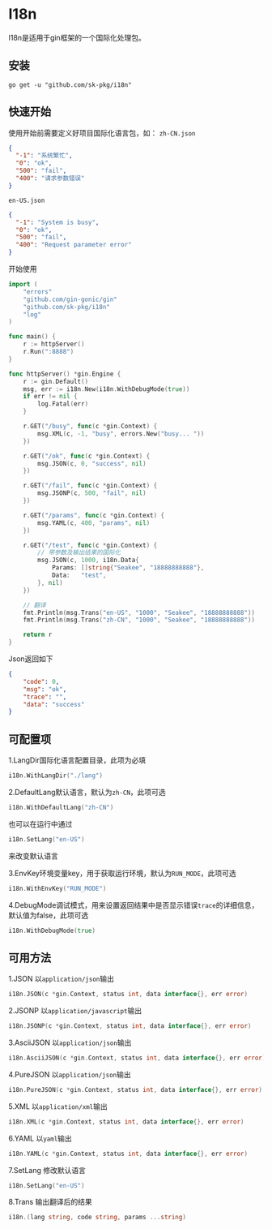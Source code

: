 # I18n

I18n是适用于gin框架的一个国际化处理包。

## 安装

```shell
go get -u "github.com/sk-pkg/i18n"
```

## 快速开始
使用开始前需要定义好项目国际化语言包，如：
`zh-CN.json`
```json
{
  "-1": "系统繁忙",
  "0": "ok",
  "500": "fail",
  "400": "请求参数错误"
}
```
`en-US.json`
```json
{
  "-1": "System is busy",
  "0": "ok",
  "500": "fail",
  "400": "Request parameter error"
}
```
开始使用
```go
import (
	"errors"
	"github.com/gin-gonic/gin"
	"github.com/sk-pkg/i18n"
	"log"
)

func main() {
	r := httpServer()
	r.Run(":8888")
}

func httpServer() *gin.Engine {
	r := gin.Default()
	msg, err := i18n.New(i18n.WithDebugMode(true))
	if err != nil {
		log.Fatal(err)
	}

	r.GET("/busy", func(c *gin.Context) {
		msg.XML(c, -1, "busy", errors.New("busy... "))
	})

	r.GET("/ok", func(c *gin.Context) {
		msg.JSON(c, 0, "success", nil)
	})

	r.GET("/fail", func(c *gin.Context) {
		msg.JSONP(c, 500, "fail", nil)
	})

	r.GET("/params", func(c *gin.Context) {
		msg.YAML(c, 400, "params", nil)
	})

    r.GET("/test", func(c *gin.Context) {
    	// 带参数及输出结果的国际化
        msg.JSON(c, 1000, i18n.Data{
            Params: []string{"Seakee", "18888888888"},
            Data:   "test",
        }, nil)
    })

	// 翻译
    fmt.Println(msg.Trans("en-US", "1000", "Seakee", "18888888888"))
    fmt.Println(msg.Trans("zh-CN", "1000", "Seakee", "18888888888"))

	return r
}
```
Json返回如下
```json
{
    "code": 0,
    "msg": "ok",
    "trace": "",
    "data": "success"
}
```
## 可配置项
1.LangDir国际化语言配置目录，此项为必填
```go
i18n.WithLangDir("./lang")
```
2.DefaultLang默认语言，默认为`zh-CN`，此项可选
```go
i18n.WithDefaultLang("zh-CN")
```
也可以在运行中通过
```go
i18n.SetLang("en-US")
```
来改变默认语言

3.EnvKey环境变量key，用于获取运行环境，默认为`RUN_MODE`，此项可选
```go
i18n.WithEnvKey("RUN_MODE")
```
4.DebugMode调试模式，用来设置返回结果中是否显示错误`trace`的详细信息，默认值为false，此项可选
```go
i18n.WithDebugMode(true)
```
## 可用方法
1.JSON 以`application/json`输出
```go
i18n.JSON(c *gin.Context, status int, data interface{}, err error)
```
2.JSONP 以`application/javascript`输出
```go
i18n.JSONP(c *gin.Context, status int, data interface{}, err error)
```
3.AsciiJSON 以`application/json`输出
```go
i18n.AsciiJSON(c *gin.Context, status int, data interface{}, err error)
```
4.PureJSON 以`application/json`输出
```go
i18n.PureJSON(c *gin.Context, status int, data interface{}, err error)
```
5.XML 以`application/xml`输出
```go
i18n.XML(c *gin.Context, status int, data interface{}, err error)
```
6.YAML 以`yaml`输出
```go
i18n.YAML(c *gin.Context, status int, data interface{}, err error)
```
7.SetLang 修改默认语言
```go
i18n.SetLang("en-US")
```
8.Trans 输出翻译后的结果
```go
i18n.(lang string, code string, params ...string)
```